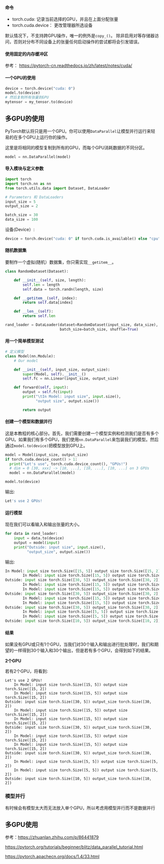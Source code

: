 #### 命令

- torch.cuda: 记录当前选择的GPU，并且在上面分配张量
- torch.cuda.device： 更改管理器所选设备

默认情况下，不支持跨GPU操作，唯一的例外是`copy_()`。 除非启用对等存储器访问，否则对分布不同设备上的张量任何启动操作的尝试都将会引发错误。



#### 使用固定的内存缓冲区

参考： https://pytorch-cn.readthedocs.io/zh/latest/notes/cuda/



#### 一个GPU的使用

```python
device = torch.device("cuda: 0")
model.to(device)
# 然后复制所有张量到GPU
mytensor = my_tensor.to(device)
```

## 多GPU的使用

PyTorch默认将只是用一个GPU。你可以使用`DataParallel`让模型并行运行来轻易的在多个GPU上运行你的操作。

这里是将相同的模型复制到所有的GPU，而每个GPU消耗数据的不同分区。

```python
model = nn.DataParallel(model)
```

#### 导入模块与定义参数

```python
import torch
import torch.nn as nn
from torch.utils.data import Dataset, DataLoader

# Parameters 和 DataLoaders
input_size = 5
output_size = 2

batch_size = 30
data_size = 100
```

设备(Device）:

```python
device = torch.device("cuda: 0" if torch.cuda.is_available() else "cpu")
```

#### 随机数据集

要制作一个虚拟(随机）数据集，你只需实现`__getitem__`。

```python
class RandomDataset(Dataset):

    def __init__(self, size, length):
        self.len = length
        self.data = torch.randn(length, size)

    def __getitem__(self, index):
        return self.data[index]

    def __len__(self):
        return self.len

rand_loader = DataLoader(dataset=RandomDataset(input_size, data_size),
                         batch_size=batch_size, shuffle=True)
```

#### 用一个简单模型测试

```python
# 定义模型
class Model(nn.Module):
    # Our model

    def __init__(self, input_size, output_size):
        super(Model, self).__init__()
        self.fc = nn.Linear(input_size, output_size)

    def forward(self, input):
        output = self.fc(input)
        print("\tIn Model: input size", input.size(),
              "output size", output.size())

        return output
```

#### 创建一个模型和数据并行

这是本教程的核心部分。首先，我们需要创建一个模型实例和检测我们是否有多个GPU。如果我们有多个GPU，我们使用`nn.DataParallel`来包装我们的模型。然后通过`model.to(device)`把模型放到GPU上。

```python
model = Model(input_size, output_size)
if torch.cuda.device_count() > 1: 
  print("Let's use", torch.cuda.device_count(), "GPUs!")
  # dim = 0 [30, xxx] -> [10, ...], [10, ...], [10, ...] on 3 GPUs
  model = nn.DataParallel(model)

model.to(device)
```

输出:

```python
Let's use 2 GPUs!
```

#### 运行模型

现在我们可以看输入和输出张量的大小。

```python
for data in rand_loader: 
    input = data.to(device)
    output = model(input)
    print("Outside: input size", input.size(),
          "output_size", output.size())
```

输出:

```python
In Model: input size torch.Size([15, 5]) output size torch.Size([15, 2])
        In Model: input size torch.Size([15, 5]) output size torch.Size([15, 2])
Outside: input size torch.Size([30, 5]) output_size torch.Size([30, 2])
        In Model: input size torch.Size([15, 5]) output size torch.Size([15, 2])
        In Model: input size torch.Size([15, 5]) output size torch.Size([15, 2])
Outside: input size torch.Size([30, 5]) output_size torch.Size([30, 2])
        In Model: input size torch.Size([15, 5]) output size torch.Size([15, 2])
        In Model: input size torch.Size([15, 5]) output size torch.Size([15, 2])
Outside: input size torch.Size([30, 5]) output_size torch.Size([30, 2])
        In Model: input size torch.Size([5, 5]) output size torch.Size([5, 2])
        In Model: input size torch.Size([5, 5]) output size torch.Size([5, 2])
Outside: input size torch.Size([10, 5]) output_size torch.Size([10, 2])
```

#### 结果

如果没有GPU或只有1个GPU，当我们对30个输入和输出进行批处理时，我们和期望的一样得到30个输入和30个输出，但是若有多个GPU，会得到如下的结果。

**2个GPU**

若有2个GPU，将看到:

```
Let's use 2 GPUs!
    In Model: input size torch.Size([15, 5]) output size torch.Size([15, 2])
    In Model: input size torch.Size([15, 5]) output size torch.Size([15, 2])
Outside: input size torch.Size([30, 5]) output_size torch.Size([30, 2])
    In Model: input size torch.Size([15, 5]) output size torch.Size([15, 2])
    In Model: input size torch.Size([15, 5]) output size torch.Size([15, 2])
Outside: input size torch.Size([30, 5]) output_size torch.Size([30, 2])
    In Model: input size torch.Size([15, 5]) output size torch.Size([15, 2])
    In Model: input size torch.Size([15, 5]) output size torch.Size([15, 2])
Outside: input size torch.Size([30, 5]) output_size torch.Size([30, 2])
    In Model: input size torch.Size([5, 5]) output size torch.Size([5, 2])
    In Model: input size torch.Size([5, 5]) output size torch.Size([5, 2])
Outside: input size torch.Size([10, 5]) output_size torch.Size([10, 2])
```

### 模型并行

有时候会有模型太大而无法放入单个GPU，所以考虑用模型并行而不是数据并行

## 多GPU使用

参考：https://zhuanlan.zhihu.com/p/86441879

https://pytorch.org/tutorials/beginner/blitz/data_parallel_tutorial.html

https://pytorch.apachecn.org/docs/1.4/33.html